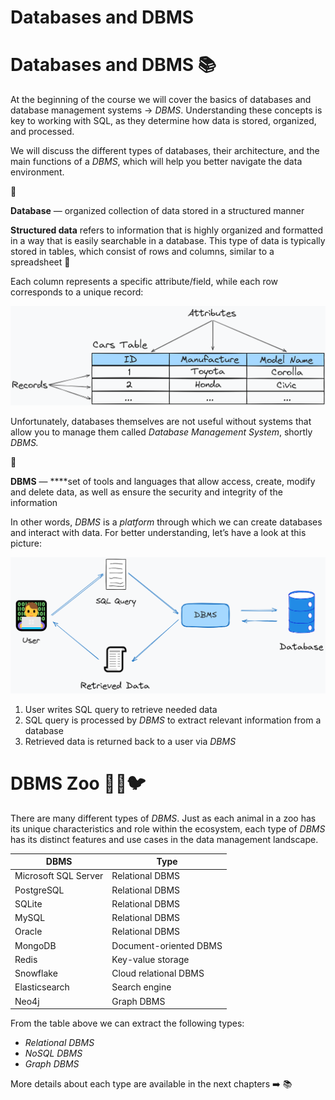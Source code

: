 # Databases and DBMS

# Databases and DBMS 📚

At the beginning of the course we will cover the basics of databases and database management systems → *DBMS*. Understanding these concepts is key to working with SQL, as they determine how data is stored, organized, and processed. 

We will discuss the different types of databases, their architecture, and the main functions of a *DBMS*, which will help you better navigate the data environment.

<aside>
📖

**Database** — organized collection of data stored in a structured manner

</aside>

**Structured data** refers to information that is highly organized and formatted in a way that is easily searchable in a database. This type of data is typically stored in tables, which consist of rows and columns, similar to a spreadsheet 📑

Each column represents a specific attribute/field, while each row corresponds to a unique record:

![table-structure](img/table-structure.png)

Unfortunately, databases themselves are not useful without systems that allow you to manage them called *Database Management System*, shortly *DBMS.*

<aside>
📖

**DBMS** — ****set of tools and languages that allow access, create, modify and delete data, as well as ensure the security and integrity of the information

</aside>

In other words, *DBMS* is a *platform* through which we can create databases and interact with data. For better understanding, let’s have a look at this picture:

![dbms-and-db](img/dbms-and-db.png)

1. User writes SQL query to retrieve needed data 
2. SQL query is processed by *DBMS* to extract relevant information from a database
3. Retrieved data is returned back to a user via *DBMS*

# DBMS Zoo 🦁🦓🐦

There are many different types of *DBMS*. Just as each animal in a zoo has its unique characteristics and role within the ecosystem, each type of *DBMS* has its distinct features and use cases in the data management landscape.

| **DBMS** | **Type** |
| --- | --- |
| Microsoft SQL Server | Relational DBMS |
| PostgreSQL | Relational DBMS |
| SQLite | Relational DBMS |
| MySQL | Relational DBMS |
| Oracle | Relational DBMS |
| MongoDB | Document-oriented DBMS |
| Redis | Key-value storage |
| Snowflake | Cloud relational DBMS |
| Elasticsearch | Search engine |
| Neo4j | Graph DBMS |

From the table above we can extract the following types:

- *Relational DBMS*
- *NoSQL DBMS*
- *Graph DBMS*

More details about each type are available in the next chapters ➡️ 📚
